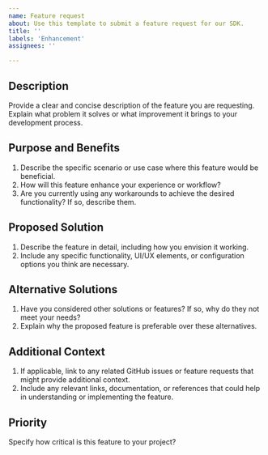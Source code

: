 ```yaml
---
name: Feature request
about: Use this template to submit a feature request for our SDK.
title: ''
labels: 'Enhancement'
assignees: ''

---
```

<!-- 
Pre-Submission Checklist

1. Check previously opened issues and confirm that your feature hasn't been requested before
2. Review the integration guide and Github docs to ensure the feature you need isn't included
3. Verify that the feature specifically relates to the Android SDK

Integration guide: https://docs.adyen.com/online-payments/build-your-integration/?platform=Android
Github docs: https://github.com/Adyen/adyen-android/tree/main/docs
-->

## Description
Provide a clear and concise description of the feature you are requesting. Explain what problem it solves or what improvement it brings to your development process.

## Purpose and Benefits
1. Describe the specific scenario or use case where this feature would be beneficial. 
2. How will this feature enhance your experience or workflow? 
3. Are you currently using any workarounds to achieve the desired functionality? If so, describe them.

## Proposed Solution
1. Describe the feature in detail, including how you envision it working. 
2. Include any specific functionality, UI/UX elements, or configuration options you think are necessary. 

## Alternative Solutions
1. Have you considered other solutions or features? If so, why do they not meet your needs? 
2. Explain why the proposed feature is preferable over these alternatives.

## Additional Context
1. If applicable, link to any related GitHub issues or feature requests that might provide additional context.
2. Include any relevant links, documentation, or references that could help in understanding or implementing the feature.

## Priority
Specify how critical is this feature to your project?
